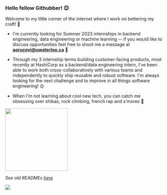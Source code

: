 ### Hello fellow Githubber! 😊
Welcome to my little corner of the internet where I work on bettering my craft! 🔨

- I'm currently looking for Summer 2023 internships in backend engineering, data engineering or machine learning -- if you would like to discuss opportunities feel free to shoot me a message at **aorucevi@uwaterloo.ca** 💌

- Through my 3 internship terms building customer-facing products, most recently at HashiCorp as a backend/data engineering intern, I’ve been able to work both cross-collaboratively with various teams and independently to quickly ship reusable and robust software. I'm always looking for the next challenge and to improve in all things software engineering! 🌞

- When I'm not learning about cool new tech, you can catch me obsessing over shibas, rock climbing, french rap and s'mores 🍫

<img src="https://media.giphy.com/media/ZBPzPhOF9N6tVh82yr/giphy.gif?cid=790b761183d42c7f018e0912ea67c46eca698c2537e6eaf9&rid=giphy.gif&ct=s" width="200" height="200" />

*See old READMEs [here](https://github.com/xaylax/xaylax/blob/master/past.md)*

![](https://komarev.com/ghpvc/?username=xaylax&color=blueviolet&label=thanks+for+visiting!+😋)


